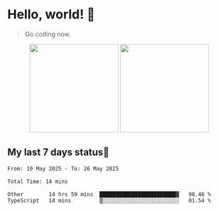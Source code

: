 # Hello, world! 🥰
> Go coding now.

<div align="center">
<div><img src="https://github-readme-stats.vercel.app/api?username=Xrondev&count_private=true" height="200px"/> <img src="https://github-readme-stats.vercel.app/api/top-langs/?username=Xrondev" height="200px"/></div>
</div>
<div align="center"></div>  

## My last 7 days status🧐

<!--START_SECTION:waka-->

```txt
From: 19 May 2025 - To: 26 May 2025

Total Time: 14 mins

Other        14 hrs 59 mins  ████████████████████████▓   98.46 %
TypeScript   14 mins         ▒░░░░░░░░░░░░░░░░░░░░░░░░   01.54 %
```

<!--END_SECTION:waka-->

